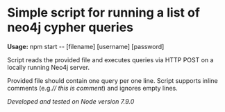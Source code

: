 # Simple script for running a list of neo4j cypher queries

**Usage:** npm start -- [filename] [username] [password]

Script reads the provided file and executes queries via HTTP POST on a locally running Neo4j server.

Provided file should contain one query per one line. Script supports inline comments (e.g._// this is comment_) and ignores empty lines.

_Developed and tested on Node version 7.9.0_
